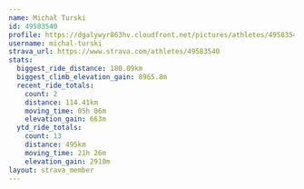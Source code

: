 ```yaml
---
name: Michał Turski
id: 49583540
profile: https://dgalywyr863hv.cloudfront.net/pictures/athletes/49583540/14729338/2/large.jpg
username: michal-turski
strava_url: https://www.strava.com/athletes/49583540
stats:
  biggest_ride_distance: 180.09km
  biggest_climb_elevation_gain: 8965.8m
  recent_ride_totals:
    count: 2
    distance: 114.41km
    moving_time: 05h 06m
    elevation_gain: 663m
  ytd_ride_totals:
    count: 13
    distance: 495km
    moving_time: 21h 26m
    elevation_gain: 2910m
layout: strava_member
--- 
```

